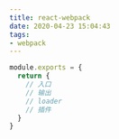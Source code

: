 ```yaml
---
title: react-webpack
date: 2020-04-23 15:04:43
tags:
- webpack
---
```


```javascript
module.exports = {
  return {
    // 入口
    // 输出
    // loader
    // 插件
  }
}
```
